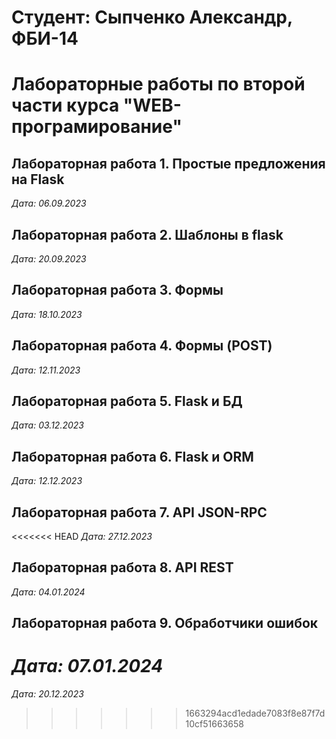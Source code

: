 # Студент: Сыпченко Александр, ФБИ-14

# Лабораторные работы по второй части курса "WEB-програмирование"

## Лабораторная работа 1. Простые предложения на Flask

*Дата: 06.09.2023*

## Лабораторная работа 2. Шаблоны в flask

*Дата: 20.09.2023*

## Лабораторная работа 3. Формы

*Дата: 18.10.2023*

## Лабораторная работа 4. Формы (POST)

*Дата: 12.11.2023*

## Лабораторная работа 5. Flask и БД

*Дата: 03.12.2023*

## Лабораторная работа 6. Flask и ORM

*Дата: 12.12.2023*

## Лабораторная работа 7. API JSON-RPC

<<<<<<< HEAD
*Дата: 27.12.2023*

## Лабораторная работа 8. API REST

*Дата: 04.01.2024*

## Лабораторная работа 9. Обработчики ошибок

*Дата: 07.01.2024*
=======
*Дата: 20.12.2023*
>>>>>>> 1663294acd1edade7083f8e87f7d10cf51663658
